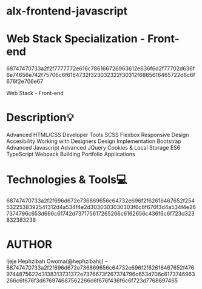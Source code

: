 # alx-frontend-javascript

# Web Stack Specialization - Front-end

68747470733a2f2f7777772e616c786166726963612e636f6d2f77702d636f6e74656e742f75706c6f6164732f323032322f30312f6865616465722d6c6f676f2e706e67


Web Stack - Front-end

# Description:bulb:

Advanced HTML/CSS
Developer Tools
SCSS
Flexbox
Responsive Design
Accesibility
Working with Designers
Design Implementation
Bootstrap
Advanced Javascript
Advanced JQuery
Cookies & Local Storage
ES6
TypeScript
Webpack
Building Portfolio Applications

# Technologies & Tools:computer:

68747470733a2f2f696d672e736869656c64732e696f2f62616467652f2545322538392541312d4a534f4e2d3030303030303f6c6f676f3d4a534f4e267374796c653d666c61742d737175617265266c6162656c436f6c6f723d323832383238


# AUTHOR
Ijeje Hephzibah Owoma(@hephzibahij) - 68747470733a2f2f696d672e736869656c64732e696f2f62616467652f4769744875622d3138313731372e7376673f267374796c653d706c6173746963266c6f676f3d676974687562266c6f676f436f6c6f723d7768697465
